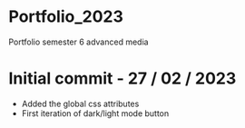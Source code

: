 # Portfolio_2023
Portfolio semester 6 advanced media

<h1>Initial commit - 27 / 02 / 2023</h1>
<p>
    <ul>
    <li>Added the global css attributes</li>
    <li>First iteration of dark/light mode button</li>
    </ul>
</p>